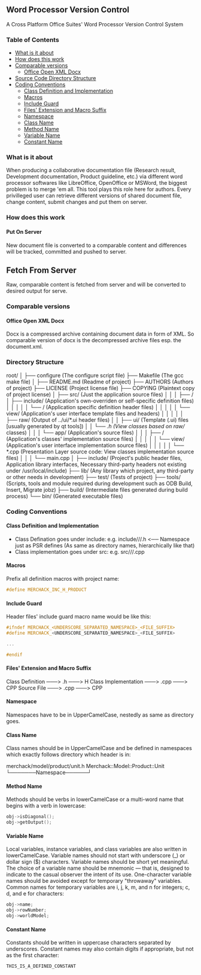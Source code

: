 ## Word Processor Version Control
A Cross Platform Office Suites' Word Processor Version Control System

### Table of Contents
* [What is it about](#what-is-it-about)
* [How does this work](#how-does-this-work)
* [Comparable versions](#comparable-versions)
	* [Office Open XML Docx](office-open-xml-docx)
* [Source Code Directory Structure](#source-code-directory-structure)
* [Coding Conventions](#coding-conventions)
    * [Class Definition and Implementation](#class-definition-and-implementation)
    * [Macros](#macros)
    * [Include Guard](#include-guard)
    * [Files' Extension and Macro Suffix](#files'-extension-and-macro-suffix)
    * [Namespace](#namespace)
    * [Class Name](#class-name)
    * [Method Name](#method-name)
    * [Variable Name](#variable-name)
    * [Constant Name](#constant-name)

### <a name="what-is-it-about"></a>What is it about
When producing a collaborative documentation file (Research result, Development documentation, Product guideline, etc.) via different word processor softwares like 
LibreOffice, OpenOffice or MSWord, the biggest problem is to merge 'em all. This tool plays this role here for authors. Every privilleged user can retrieve different 
versions of shared document file, change content, submit changes and put them on server.

### <a name="how-does-this-work"></a>How does this work
#### Put On Server
New document file is converted to a comparable content and differences will be tracked, committed and pushed to server.

## Fetch From Server
Raw, comparable content is fetched from server and will be converted to desired output for serve.

### <a name="comparable-versions"></a>Comparable versions
#### <a name="office-open-xml-docx"></a>Office Open XML Docx
Docx is a compressed archive containing document data in form of XML. So comparable version of docx is the decompressed archive files esp. the document.xml.


### <a name="directory-structure"></a>Directory Structure
root/
│
├── configure (The configure script file)
├── Makefile (The gcc make file)
│
├── README.md (Readme of project)
├── AUTHORS (Authors of project)
├── LICENSE (Project license file)
├── COPYING (Plaintext copy of project license)
│
├── src/ (Just the application source files)
│   │
│   ├── <Module Directories>/
│   ├── include/ (Application's own-overriden or self-specific definition files)
│   │   │
│   │   └── <App Namespace>/ (Application specific definition header files)
│   │       │
│   │       └── view/ (Application's user interface template files and headers)
│   │           │
│   │           ├── raw/ (Output of ../ui/*.ui header files)
│   │           ├── ui/ (Template (.ui) files [usually generated by qt tools])
│   │           └── *.h (View classes based on raw/* classes)
│   │
│   └── app/ (Application's source files)
│       │
│       ├── <App Namespace>/ (Application's classes' implementation source files)
│       │   │
│       │   └── view/ (Application's user interface implementation source files)
│       │       │
│       │       └── *.cpp (Presentation Layer source code: View classes implementation source files)
│       │
│       └── main.cpp
│
├── include/ (Project's public header files, Application library interfaces, Necessary third-party headers not existing under /usr/local/include)
├── lib/ (Any library which project, any third-party or other needs in development)
├── test/ (Tests of project)
├── tools/ (Scripts, tools and module required during development such as ODB Build, Insert, Migrate jobz)
├── build/ (Intermediate files generated during build process)
└── bin/ (Generated executable files)

### <a name="coding-conventions"></a>Coding Conventions
#### <a name="class-definition-and-implementation"></a>Class Definition and Implementation
* Class Defination goes under include:
  e.g.  include/<Project Name>/<Module Name>/<Class Name>.h <── Namespace just as PSR defines (As same as directory names, hierarchically like that)
* Class implementation goes under src:
  e.g.  src/<Project Name>/<Module Name>/<Class Name>.cpp

#### <a name="macros"></a>Macros
Prefix all definition macros with project name:
```cpp
#define MERCHACK_INC_H_PRODUCT
```

#### <a name="include-guard"></a>Include Guard
Header files' include guard macro name would be like this:
```cpp
#ifndef MERCHACK_<UNDERSCORE_SEPARATED_NAMESPACE>_<FILE_SUFFIX>
#define MERCHACK_<UNDERSCORE_SEPARATED_NAMESPACE>_<FILE_SUFFIX>

...

#endif
```

#### <a name="files'-extension-and-macro-suffix"></a>Files' Extension and Macro Suffix
Class Definition	───> .h	    ───> H
Class Implementation	───> .cpp   ───> CPP
Source File		───> .cpp   ───> CPP

#### <a name="namespace"></a>Namespace
Namespaces have to be in UpperCamelCase, nestedly as same as directory goes.

#### <a name="class-name"></a>Class Name
Class names should be in UpperCamelCase and be defined in namespaces which exactly follows directory which header is in:

merchack/model/product/unit.h
Merchack::Model::Product::Unit
└───────Namespace──────┘

#### <a name="method-name"></a>Method Name
Methods should be verbs in lowerCamelCase or a multi-word name that begins with a verb in lowercase:
```cpp
obj->isDiagonal();
obj->getOutput();
```

#### <a name="variable-name"></a>Variable Name
Local variables, instance variables, and class variables are also written in lowerCamelCase. Variable names should not start with underscore (_) or dollar sign ($) characters.
Variable names should be short yet meaningful. The choice of a variable name should be mnemonic — that is, designed to indicate to the casual observer the intent of its use. One-character variable names should be avoided except for temporary "throwaway" variables. Common names for temporary variables are i, j, k, m, and n for integers; c, d, and e for characters:
```cpp
obj->name;
obj->rowNumber;
obj->worldModel;
```

#### <a name="constant-name"></a>Constant Name
Constants should be written in uppercase characters separated by underscores. Constant names may also contain digits if appropriate, but not as the first character:
```cpp
THIS_IS_A_DEFINED_CONSTANT
```
